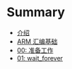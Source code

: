# Summary

- [介绍](./readme.md)
- [ARM 汇编基础](./arm_asm.md)
- [00: 准备工作](./chapter_0.md)
- [01: wait_forever ](./chapter_1.md)
